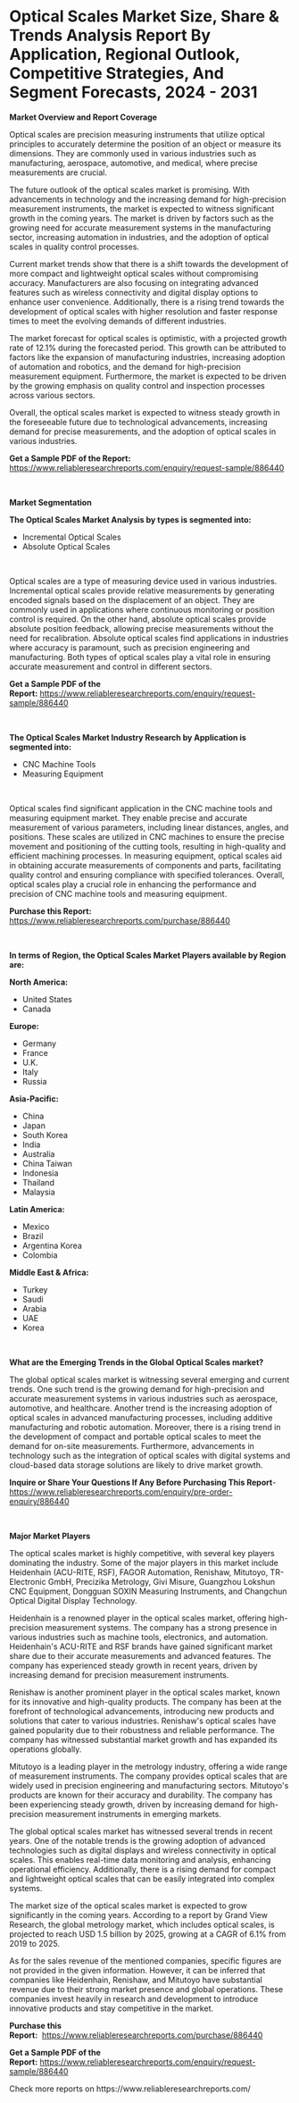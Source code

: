<p><h1>Optical Scales Market Size, Share & Trends Analysis Report By Application, Regional Outlook, Competitive Strategies, And Segment Forecasts, 2024 - 2031</h1></p><p><strong>Market Overview and Report Coverage</strong></p>
<p><p>Optical scales are precision measuring instruments that utilize optical principles to accurately determine the position of an object or measure its dimensions. They are commonly used in various industries such as manufacturing, aerospace, automotive, and medical, where precise measurements are crucial.</p><p>The future outlook of the optical scales market is promising. With advancements in technology and the increasing demand for high-precision measurement instruments, the market is expected to witness significant growth in the coming years. The market is driven by factors such as the growing need for accurate measurement systems in the manufacturing sector, increasing automation in industries, and the adoption of optical scales in quality control processes.</p><p>Current market trends show that there is a shift towards the development of more compact and lightweight optical scales without compromising accuracy. Manufacturers are also focusing on integrating advanced features such as wireless connectivity and digital display options to enhance user convenience. Additionally, there is a rising trend towards the development of optical scales with higher resolution and faster response times to meet the evolving demands of different industries.</p><p>The market forecast for optical scales is optimistic, with a projected growth rate of 12.1% during the forecasted period. This growth can be attributed to factors like the expansion of manufacturing industries, increasing adoption of automation and robotics, and the demand for high-precision measurement equipment. Furthermore, the market is expected to be driven by the growing emphasis on quality control and inspection processes across various sectors.</p><p>Overall, the optical scales market is expected to witness steady growth in the foreseeable future due to technological advancements, increasing demand for precise measurements, and the adoption of optical scales in various industries.</p></p>
<p><strong>Get a Sample PDF of the Report:</strong> <a href="https://www.reliableresearchreports.com/enquiry/request-sample/886440">https://www.reliableresearchreports.com/enquiry/request-sample/886440</a></p>
<p>&nbsp;</p>
<p><strong>Market Segmentation</strong></p>
<p><strong>The Optical Scales Market Analysis by types is segmented into:</strong></p>
<p><ul><li>Incremental Optical Scales</li><li>Absolute Optical Scales</li></ul></p>
<p>&nbsp;</p>
<p><p>Optical scales are a type of measuring device used in various industries. Incremental optical scales provide relative measurements by generating encoded signals based on the displacement of an object. They are commonly used in applications where continuous monitoring or position control is required. On the other hand, absolute optical scales provide absolute position feedback, allowing precise measurements without the need for recalibration. Absolute optical scales find applications in industries where accuracy is paramount, such as precision engineering and manufacturing. Both types of optical scales play a vital role in ensuring accurate measurement and control in different sectors.</p></p>
<p><strong>Get a Sample PDF of the Report:</strong>&nbsp;<a href="https://www.reliableresearchreports.com/enquiry/request-sample/886440">https://www.reliableresearchreports.com/enquiry/request-sample/886440</a></p>
<p>&nbsp;</p>
<p><strong>The Optical Scales Market Industry Research by Application is segmented into:</strong></p>
<p><ul><li>CNC Machine Tools</li><li>Measuring Equipment</li></ul></p>
<p>&nbsp;</p>
<p><p>Optical scales find significant application in the CNC machine tools and measuring equipment market. They enable precise and accurate measurement of various parameters, including linear distances, angles, and positions. These scales are utilized in CNC machines to ensure the precise movement and positioning of the cutting tools, resulting in high-quality and efficient machining processes. In measuring equipment, optical scales aid in obtaining accurate measurements of components and parts, facilitating quality control and ensuring compliance with specified tolerances. Overall, optical scales play a crucial role in enhancing the performance and precision of CNC machine tools and measuring equipment.</p></p>
<p><strong>Purchase this Report:</strong>&nbsp; <a href="https://www.reliableresearchreports.com/purchase/886440">https://www.reliableresearchreports.com/purchase/886440</a></p>
<p>&nbsp;</p>
<p><strong>In terms of Region, the Optical Scales Market Players available by Region are:</strong></p>
<p>
    <p> <strong> North America: </strong>
        <ul>
            <li>United States</li>
            <li>Canada</li>
        </ul>
        </p> 
    <p> <strong> Europe: </strong>
        <ul>
            <li>Germany</li>
            <li>France</li>
            <li>U.K.</li>
            <li>Italy</li>
            <li>Russia</li>
        </ul>
        </p> 
    <p> <strong> Asia-Pacific: </strong>
        <ul>
            <li>China</li>
            <li>Japan</li>
            <li>South Korea</li>
            <li>India</li>
            <li>Australia</li>
            <li>China Taiwan</li>
            <li>Indonesia</li>
            <li>Thailand</li>
            <li>Malaysia</li>
        </ul>
        </p> 
    <p> <strong> Latin America: </strong>
        <ul>
            <li>Mexico</li>
            <li>Brazil</li>
            <li>Argentina Korea</li>
            <li>Colombia</li>
        </ul>
        </p> 
    <p> <strong> Middle East & Africa: </strong>
        <ul>
            <li>Turkey</li>
            <li>Saudi</li>
            <li>Arabia</li>
            <li>UAE</li>
            <li>Korea</li>
        </ul>
    </p>
    </p>
<p>&nbsp;</p>
<p><strong>What are the Emerging Trends in the Global Optical Scales market?</strong></p>
<p><p>The global optical scales market is witnessing several emerging and current trends. One such trend is the growing demand for high-precision and accurate measurement systems in various industries such as aerospace, automotive, and healthcare. Another trend is the increasing adoption of optical scales in advanced manufacturing processes, including additive manufacturing and robotic automation. Moreover, there is a rising trend in the development of compact and portable optical scales to meet the demand for on-site measurements. Furthermore, advancements in technology such as the integration of optical scales with digital systems and cloud-based data storage solutions are likely to drive market growth.</p></p>
<p><strong>Inquire or Share Your Questions If Any Before Purchasing This Report</strong>- <a href="https://www.reliableresearchreports.com/enquiry/pre-order-enquiry/886440">https://www.reliableresearchreports.com/enquiry/pre-order-enquiry/886440</a></p>
<p>&nbsp;</p>
<p><strong>Major Market Players</strong></p>
<p><p>The optical scales market is highly competitive, with several key players dominating the industry. Some of the major players in this market include Heidenhain (ACU-RITE, RSF), FAGOR Automation, Renishaw, Mitutoyo, TR-Electronic GmbH, Precizika Metrology, Givi Misure, Guangzhou Lokshun CNC Equipment, Dongguan SOXIN Measuring Instruments, and Changchun Optical Digital Display Technology.</p><p>Heidenhain is a renowned player in the optical scales market, offering high-precision measurement systems. The company has a strong presence in various industries such as machine tools, electronics, and automation. Heidenhain's ACU-RITE and RSF brands have gained significant market share due to their accurate measurements and advanced features. The company has experienced steady growth in recent years, driven by increasing demand for precision measurement instruments.</p><p>Renishaw is another prominent player in the optical scales market, known for its innovative and high-quality products. The company has been at the forefront of technological advancements, introducing new products and solutions that cater to various industries. Renishaw's optical scales have gained popularity due to their robustness and reliable performance. The company has witnessed substantial market growth and has expanded its operations globally.</p><p>Mitutoyo is a leading player in the metrology industry, offering a wide range of measurement instruments. The company provides optical scales that are widely used in precision engineering and manufacturing sectors. Mitutoyo's products are known for their accuracy and durability. The company has been experiencing steady growth, driven by increasing demand for high-precision measurement instruments in emerging markets.</p><p>The global optical scales market has witnessed several trends in recent years. One of the notable trends is the growing adoption of advanced technologies such as digital displays and wireless connectivity in optical scales. This enables real-time data monitoring and analysis, enhancing operational efficiency. Additionally, there is a rising demand for compact and lightweight optical scales that can be easily integrated into complex systems.</p><p>The market size of the optical scales market is expected to grow significantly in the coming years. According to a report by Grand View Research, the global metrology market, which includes optical scales, is projected to reach USD 1.5 billion by 2025, growing at a CAGR of 6.1% from 2019 to 2025.</p><p>As for the sales revenue of the mentioned companies, specific figures are not provided in the given information. However, it can be inferred that companies like Heidenhain, Renishaw, and Mitutoyo have substantial revenue due to their strong market presence and global operations. These companies invest heavily in research and development to introduce innovative products and stay competitive in the market.</p></p>
<p><strong>Purchase this Report:</strong>&nbsp;&nbsp;<a href="https://www.reliableresearchreports.com/purchase/886440">https://www.reliableresearchreports.com/purchase/886440</a></p>
<p></p>
<p><strong>Get a Sample PDF of the Report:</strong>&nbsp;<a href="https://www.reliableresearchreports.com/enquiry/request-sample/886440">https://www.reliableresearchreports.com/enquiry/request-sample/886440</a></p>
<p>Check more reports on https://www.reliableresearchreports.com/</p>